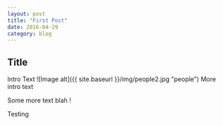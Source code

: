 ```yaml
---
layout: post
title: "First Post"
date: 2016-04-29
category: blog
---
```


## Title
Intro Text
![Image alt]({{ site.baseurl }}/img/people2.jpg "people")
More intro text

Some more text blah !

Testing
